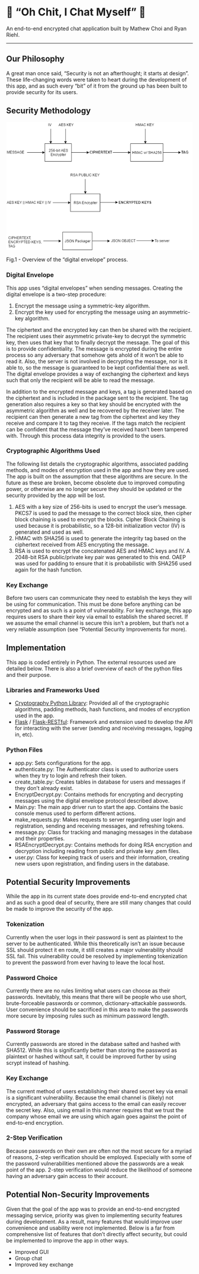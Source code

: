 # 💩 “Oh Chit, I Chat Myself” 💩
An end-to-end encrypted chat application built by Mathew Choi and Ryan Riehl.

---

## Our Philosophy

A great man once said, “Security is not an afterthought; it starts at design”. These life-changing words were taken to heart during the development of this app, and as such every “bit” of it from the ground up has been built to provide security for its users. 

## Security Methodology

![DigitalEnvelope.png](https://github.com/MathewChoi/E2EE-Messaging-App/blob/Picture4Wiki/DigitalEnvelope.png "Digital Envelope")

Fig.1 - Overview of the “digital envelope” process.

### Digital Envelope
This app uses “digital envelopes” when sending messages. Creating the digital envelope is a two-step procedure:
1. Encrypt the message using a symmetric-key algorithm.
2. Encrypt the key used for encrypting the message using an asymmetric-key algorithm.

The ciphertext and the encrypted key can then be shared with the recipient. The recipient uses their asymmetric private-key to decrypt the symmetric key, then uses that key that to finally decrypt the message. The goal of this is to provide confidentiality. The message is encrypted during the entire process so any adversary that somehow gets ahold of it won’t be able to read it. Also, the server is not involved in decrypting the message, nor is it able to, so the message is guaranteed to be kept confidential there as well. The digital envelope provides a way of exchanging the ciphertext and keys such that only the recipient will be able to read the message.

In addition to the encrypted message and keys, a tag is generated based on the ciphertext and is included in the package sent to the recipient. The tag generation also requires a key so that key should be encrypted with the asymmetric algorithm as well and be recovered by the receiver later. The recipient can then generate a new tag from the ciphertext and key they receive and compare it to tag they receive. If the tags match the recipient can be confident that the message they’ve received hasn’t been tampered with. Through this process data integrity is provided to the users.

### Cryptographic Algorithms Used

The following list details the cryptographic algorithms, associated padding methods, and modes of encryption used in the app and how they are used. The app is built on the assumption that these algorithms are secure. In the future as these are broken, become obsolete due to improved computing power, or otherwise are no longer secure they should be updated or the security provided by the app will be lost.
1. AES with a key size of 256-bits is used to encrypt the user’s message. PKCS7 is used to pad the message to the correct block size, then cipher block chaining is used to encrypt the blocks. Cipher Block Chaining is used because it is probabilistic, so a 128-bit initialization vector (IV) is generated and used as well.
2. HMAC with SHA256 is used to generate the integrity tag based on the ciphertext received from AES encrypting the message.
3. RSA is used to encrypt the concatenated AES and HMAC keys and IV. A 2048-bit RSA public/private key pair was generated to this end. OAEP was used for padding to ensure that it is probabilistic with SHA256 used again for the hash function.

### Key Exchange
Before two users can communicate they need to establish the keys they will be using for communication. This must be done before anything can be encrypted and as such is a point of vulnerability. For key exchange, this app requires users to share their key via email to establish the shared secret. If we assume the email channel is secure this isn’t a problem, but that’s not a very reliable assumption (see “Potential Security Improvements for more).

## Implementation
This app is coded entirely in Python. The external resources used are detailed below. There is also a brief overview of each of the python files and their purpose.

### Libraries and Frameworks Used
* [Cryptography Python Library](https://cryptography.io/en/latest/): Provided all of the cryptographic algorithms, padding methods, hash functions, and modes of encryption used in the app.
* [Flask](http://flask.pocoo.org/docs/0.12/) / [Flask-RESTful](https://flask-restful.readthedocs.io/en/0.3.5/): Framework and extension used to develop the API for interacting with the server (sending and receiving messages, logging in, etc).

### Python Files
* app.py: Sets configurations for the app.
* authenticate.py: The Authenticator class is used to authorize users when they try to login and refresh their token.
* create_table.py: Creates tables in database for users and messages if they don’t already exist.
* EncryptDecrypt.py: Contains methods for encrypting and decrypting messages using the digital envelope protocol described above.
* Main.py: The main app driver run to start the app. Contains the basic console menus used to perform different actions.
* make_requests.py: Makes requests to server regarding user login and registration, sending and receiving messages, and refreshing tokens.
* message.py: Class for tracking and managing messages in the database and their properties.
* RSAEncryptDecrypt.py: Contains methods for doing RSA encryption and decryption including reading from public and private key .pem files.
* user.py: Class for keeping track of users and their information, creating new users upon registration, and finding users in the database.

## Potential Security Improvements
While the app in its current state does provide end-to-end encrypted chat and as such a good deal of security, there are still many changes that could be made to improve the security of the app.

### Tokenization
Currently when the user logs in their password is sent as plaintext to the server to be authenticated. While this theoretically isn’t an issue because SSL should protect it en route, it still creates a major vulnerability should SSL fail. This vulnerability could be resolved by implementing tokenization to prevent the password from ever having to leave the local host.

### Password Choice
Currently there are no rules limiting what users can choose as their passwords. Inevitably, this means that there will be people who use short, brute-forceable passwords or common, dictionary-attackable passwords. User convenience should be sacrificed in this area to make the passwords more secure by imposing rules such as minimum password length.

### Password Storage
Currently passwords are stored in the database salted and hashed with SHA512. While this is significantly better than storing the password as plaintext or hashed without salt, it could be improved further by using scrypt instead of hashing.

### Key Exchange
The current method of users establishing their shared secret key via email is a significant vulnerability. Because the email channel is (likely) not encrypted, an adversary that gains access to the email can easily recover the secret key. Also, using email in this manner requires that we trust the company whose email we are using which again goes against the point of end-to-end encryption.

### 2-Step Verification
Because passwords on their own are often not the most secure for a myriad of reasons, 2-step verification should be employed. Especially with some of the password vulnerabilities mentioned above the passwords are a weak point of the app. 2-step verification would reduce the likelihood of someone having an adversary gain access to their account.

## Potential Non-Security Improvements
Given that the goal of the app was to provide an end-to-end encrypted messaging service, priority was given to implementing security features during development. As a result, many features that would improve user convenience and usability were not implemented. Below is a far from comprehensive list of features that don’t directly affect security, but could be implemented to improve the app in other ways.
* Improved GUI
* Group chat
* Improved key exchange


